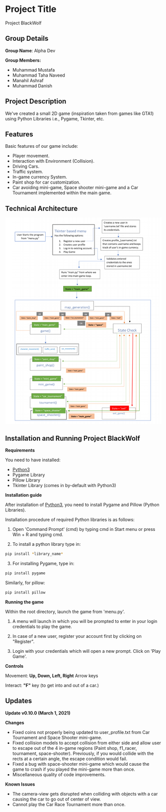 # Project Title

Project BlackWolf

## Group Details

**Group Name**: Alpha Dev


**Group Members:**
  - Muhammad Mustafa
  - Muhammad Taha Naveed
  - Manahil Ashraf
  - Muhammad Danish



## Project Description
We've created a small 2D game (inspiration taken from games like GTA1) using Python Libraries i.e., Pygame, Tkinter, etc.

## Features
Basic features of our game include:


  - Player movement.
  - Interaction with Environment (Collision).
  - Driving Cars.
  - Traffic system.
  - In-game currency System.
  - Paint shop for car customization.
  - Car avoiding mini-game, Space shooter mini-game and a Car Tournament implemented within the main game.



## Technical Architecture
![Technical Architecture](architecture.png)




## Installation and Running Project BlackWolf
**Requirements**

You need to have installed:

  - [Python3](https://www.python.org/downloads/release/python-391/)
  - Pygame Library
  - Pillow Library
  - Tkinter Library (comes in by-default with Python3)




**Installation guide**

After installation of [Python3](https://www.python.org/downloads/release/python-391/), you need to install Pygame and Pillow (Python Libraries).


Installation procedure of required Python libraries is as follows:

1. Open 'Command Prompt' (cmd) by typing cmd in Start menu or press Win + R and typing cmd.

2. To install a python library type in: 


```bash
pip install *library_name*
```


3. For installing Pygame, type in:

 ```bash
 pip install pygame
 ```

Similarly, for pillow:

```bash
pip install pillow
```


**Running the game**

Within the root directory, launch the game from 'menu.py'.

1. A menu will launch in which you will be prompted to enter in your login credentials to play the game.

2. In case of a new user, register your account first by clicking on "Register".

3. Login with your credentials which will open a new prompt. Click on 'Play Game'.

**Controls**


Movement: **Up, Down, Left, Right** Arrow keys

Interact: **"F"** key (to get into and out of a car.)

## Updates

**Update v0.10.0 (March 1, 2021)**

**Changes**

- Fixed coins not properly being updated to user_profile.txt from Car Tournament and Space Shooter mini-game. 
- Fixed collision models to accept collision from either side and allow user to escape out of the 4 in-game regions (Paint shop, f1_racer, tournament, space-shooter). Previously, if you would collide with the rects at a certain angle, the escape condition would fail.  
- Fixed a bug with space-shooter mini-game which would cause the game to crash if you played the mini-game more than once. 
- Miscellaneous quality of code improvements. 
 

**Known Issues**
- The camera-view gets disrupted when colliding with objects with a car causing the car to go out of center of view.
- Cannot play the Car Race Tournament more than once.
